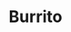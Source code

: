 ---
title: Burrito
date: 
draft: false

# descripcion
description : Burrito

materials: Plata 925

color: Plateado

dimensions: 1,5cm x 1,3cm

code: 02-14-0207

type: "Dijes"

categories: []

price: $1.870,00

price_eftvo: $1.590,00

# Images
# first image will be shown in the product page
images:
  # - image: "images/path_to_image"
  # La ubicacion de las imagenes es imagenes/Dijes/Dijes.Plata/02-14-0207-burrito
  - image: "./images/dijes/plata/02-14-0207-burrito.JPG"
---